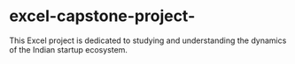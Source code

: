 # excel-capstone-project-
This Excel project is dedicated to studying and understanding the dynamics of the Indian startup ecosystem.
